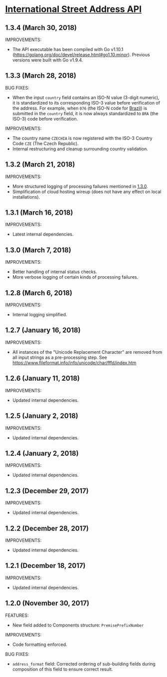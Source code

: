 # [International Street Address API](https://smartystreets.com/docs/local/international-street-api)

## 1.3.4 (March 30, 2018)

IMPROVEMENTS:

- The API executable has been compiled with Go v1.10.1 (https://golang.org/doc/devel/release.html#go1.10.minor). Previous versions were built with Go v1.9.4.


## 1.3.3 (March 28, 2018)

BUG FIXES:

- When the input `country` field contains an ISO-N value (3-digit numeric), it is standardized to its corresponding ISO-3 value before verification of the address. For example, when `076` (the ISO-N code for [Brazil](https://www.iso.org/obp/ui/#iso:code:3166:BR)) is submitted in the `country` field, it is now always standardized to `BRA` (the ISO-3) code before verification.

IMPROVEMENTS:

- The country name `CZECHIA` is now registered with the ISO-3 Country Code `CZE` (The Czech Republic).
- Internal restructuring and cleanup surrounding country validation.


## 1.3.2 (March 21, 2018)

IMPROVEMENTS:

- More structured logging of processing failures mentioned in [1.3.0](#1.3.0).
- Simplification of cloud hosting wireup (does not have any effect on local installations).


## 1.3.1 (March 16, 2018)

IMPROVEMENTS:

- Latest internal dependencies.


## 1.3.0 (March 7, 2018)

IMPROVEMENTS:

- Better handling of internal status checks.
- More verbose logging of certain kinds of processing failures.


## 1.2.8 (March 6, 2018)

IMPROVEMENTS:

- Internal logging simplified.


## 1.2.7 (January 16, 2018)

IMPROVEMENTS:

- All instances of the "Unicode Replacement Character" are removed from all input strings as a pre-processing step. See https://www.fileformat.info/info/unicode/char/fffd/index.htm


## 1.2.6 (January 11, 2018)

IMPROVEMENTS:

- Updated internal dependencies.


## 1.2.5 (January 2, 2018)

IMPROVEMENTS:

- Updated internal dependencies.


## 1.2.4 (January 2, 2018)

IMPROVEMENTS:

- Updated internal dependencies.


## 1.2.3 (December 29, 2017)

IMPROVEMENTS:

- Updated internal dependencies.


## 1.2.2 (December 28, 2017)

IMPROVEMENTS:

- Updated internal dependencies.


## 1.2.1 (December 18, 2017)

IMPROVEMENTS:

- Updated internal dependencies.


## 1.2.0 (November 30, 2017)

FEATURES:

- New field added to Components structure: `PremisePrefixNumber`

IMPROVEMENTS:

- Code formatting enforced.

BUG FIXES:

- `address_format` field: Corrected ordering of sub-building fields during composition of this field to ensure correct result.
